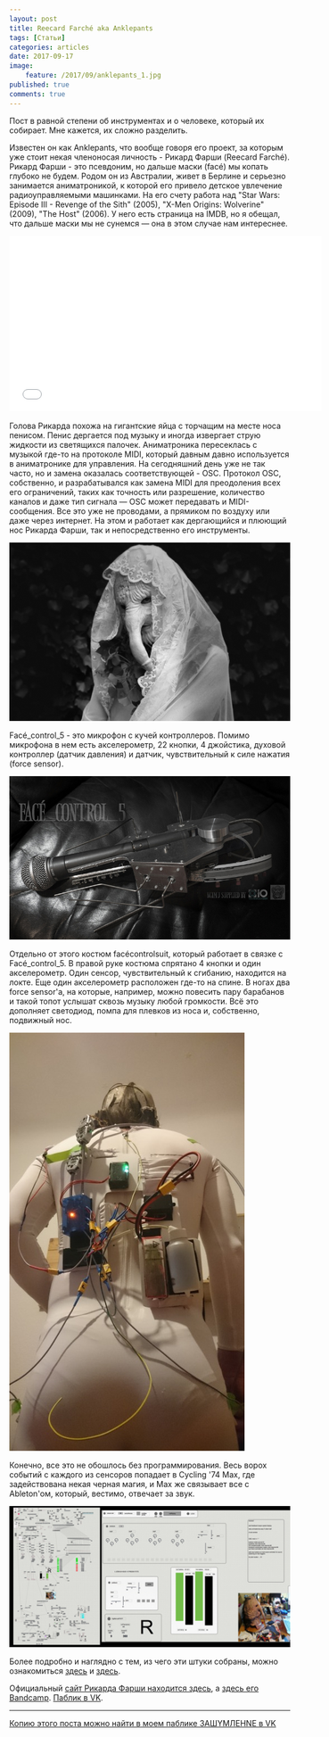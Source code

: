 ```yaml
---
layout: post
title: Reecard Farché aka Anklepants
tags: [Статьи]
categories: articles
date: 2017-09-17
image:
    feature: /2017/09/anklepants_1.jpg
published: true
comments: true
---
```

Пост в равной степени об инструментах и о человеке, который их собирает. Мне кажется, их сложно разделить.

Известен он как Anklepants, что вообще говоря его проект, за которым уже стоит некая членоносая личность - Рикард Фарши (Reecard Farché). Рикард Фарши - это псевдоним, но дальше маски (facé) мы копать глубоко не будем. Родом он из Австралии, живет в Берлине и серьезно занимается аниматроникой, к которой его привело детское увлечение радиоуправляемыми машинками. На его счету работа над "Star Wars: Episode III - Revenge of the Sith" (2005), "X-Men Origins: Wolverine" (2009), "The Host" (2006). У него есть страница на IMDB, но я обещал, что дальше маски мы не сунемся — она в этом случае нам интереснее.

<iframe width="560" height="315" src="//www.youtube.com/embed/LcnZsNxgMGA" frameborder="0"> </iframe>

Голова Рикарда похожа на гигантские яйца с торчащим на месте носа пенисом. Пенис дергается под музыку и иногда извергает струю жидкости из светящихся палочек.
Аниматроника пересеклась с музыкой где-то на протоколе MIDI, который давным давно используется в аниматронике для управления. На сегодняшний день уже не так часто, но и замена оказалась соответствующей - OSC. Протокол OSC, собственно, и разрабатывался как замена MIDI для преодоления всех его ограничений, таких как точность или разрешение, количество каналов и даже тип сигнала — OSC может передавать и MIDI-сообщения. Все это уже не проводами, а прямиком по воздуху или даже через интернет. На этом и работает как дергающийся и плюющий нос Рикарда Фарши, так и непосредственно его инструменты.

![](/images//2017/09/anklepants_1.jpg)

Facé_control_5 - это микрофон с кучей контроллеров. Помимо микрофона в нем есть акселерометр, 22 кнопки, 4
джойстика, духовой контроллер (датчик давления) и датчик, чувствительный к силе нажатия (force sensor).

![Face_control_5](/images//2017/09/29620186761_0225c3c756_c.jpg)

Отдельно от этого костюм facécontrolsuit, который работает в связке с Facé_control_5. В правой руке костюма спрятано 4 кнопки и один акселерометр. Один сенсор, чувствительный к сгибанию, находится на локте. Еще один акселерометр расположен где-то на спине. В ногах два force sensor'а, на которые, например, можно повесить пару барабанов и такой топот услышат сквозь музыку любой громкости. Всё это дополняет светодиод, помпа для плевков из носа и, собственно, подвижный нос.

![facécontrolsuit](/images//2017/09/tumblr_inline_ocxo10oxPB1r8ug23_500.jpg)

Конечно, все это не обошлось без программирования. Весь ворох событий с каждого из сенсоров попадает в Cycling '74 Max, где задействована некая черная магия, и Max же связывает все с Ableton'ом, который, вестимо, отвечает за звук.

![](/images//2017/09/tumblr_inline_olao25ySrK1r8ug23_1280.jpg)

Более подробно и наглядно с тем, из чего эти штуки собраны, можно ознакомиться [здесь](https://www.flickr.com/photos/facehead/albums) и [здесь](https://www.flickr.com/photos/facehead/sets/72157670605063084).

Официальный [сайт Рикарда Фарши находится здесь](http://reecardfarche.com/), а [здесь его Bandcamp](https://anklepants.bandcamp.com/). [Паблик в VK](https://vk.com/public71265666).

-----
[Копию этого поста можно найти в моем паблике 3АШYМЛЕНNЕ в VK](https://vk.com/wall-153271373_117)
